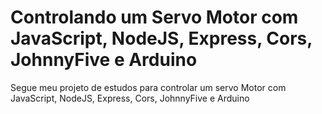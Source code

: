 # Controlando um Servo Motor com JavaScript, NodeJS, Express, Cors, JohnnyFive e Arduino

Segue meu projeto de estudos para controlar um servo Motor com JavaScript, NodeJS, Express, Cors, JohnnyFive e Arduino




